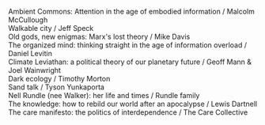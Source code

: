 Ambient Commons: Attention in the age of embodied information / Malcolm McCullough  
Walkable city / Jeff Speck  
Old gods, new enigmas: Marx's lost theory / Mike Davis  
The organized mind: thinking straight in the age of information overload / Daniel Levitin  
Climate Leviathan: a political theory of our planetary future / Geoff Mann & Joel Wainwright  
Dark ecology / Timothy Morton  
Sand talk / Tyson Yunkaporta  
Nell Rundle (nee Walker): her life and times / Rundle family  
The knowledge: how to rebild our world after an apocalypse / Lewis Dartnell  
The care manifesto: the politics of interdependence / The Care Collective